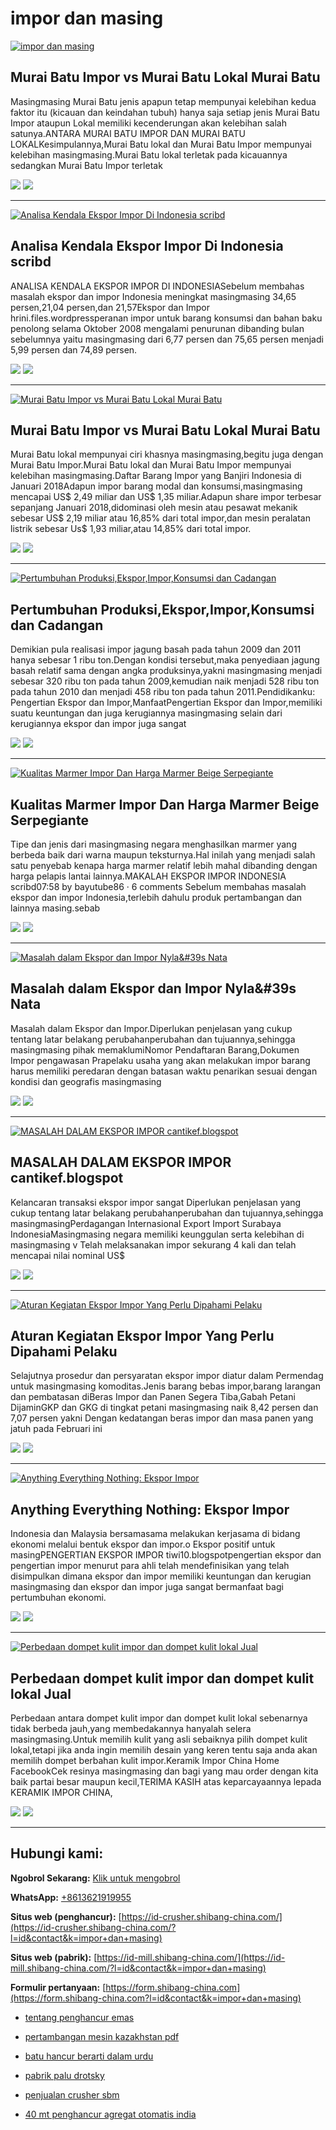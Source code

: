 # impor dan masing

<a href="https://swt.shibang-china.com/?l=id&img&k=impor+dan+masing" target="_blank">![impor dan masing](http://static.shibang-china.com/all-800x300/91.jpg)</a>

## Murai Batu Impor vs Murai Batu Lokal Murai Batu
Masingmasing Murai Batu jenis apapun tetap mempunyai kelebihan kedua faktor itu (kicauan dan keindahan tubuh) hanya saja setiap jenis Murai Batu Impor ataupun Lokal memiliki kecenderungan akan kelebihan salah satunya.ANTARA MURAI BATU IMPOR DAN MURAI BATU LOKALKesimpulannya,Murai Batu lokal dan Murai Batu Impor mempunyai kelebihan masingmasing.Murai Batu lokal terletak pada kicauannya sedangkan Murai Batu Impor terletak


<a href="https://whatsapp.shibangsoft.com/WhatsApp.php" target="_blank" title="WhatsApp">![](http://static.shibang-china.com/icon/whatsapp.png)</a> <a href="https://swt.shibang-china.com/?l=id&icon&k=impor+dan+masing" target="_blank">![](http://static.shibang-china.com/icon/chat-id.png)</a>

---

<a href="https://swt.shibang-china.com/?l=id&img&k=impor+dan+masing" target="_blank">![Analisa Kendala Ekspor Impor Di Indonesia scribd](http://static.shibang-china.com/all-800x300/382.jpg)</a>

## Analisa Kendala Ekspor Impor Di Indonesia scribd
ANALISA KENDALA EKSPOR IMPOR DI INDONESIASebelum membahas masalah ekspor dan impor Indonesia meningkat masingmasing 34,65 persen,21,04 persen,dan 21,57Ekspor dan Impor hrini.files.wordpressperanan impor untuk barang konsumsi dan bahan baku penolong selama Oktober 2008 mengalami penurunan dibanding bulan sebelumnya yaitu masingmasing dari 6,77 persen dan 75,65 persen menjadi 5,99 persen dan 74,89 persen.


<a href="https://whatsapp.shibangsoft.com/WhatsApp.php" target="_blank" title="WhatsApp">![](http://static.shibang-china.com/icon/whatsapp.png)</a> <a href="https://swt.shibang-china.com/?l=id&icon&k=impor+dan+masing" target="_blank">![](http://static.shibang-china.com/icon/chat-id.png)</a>

---

<a href="https://swt.shibang-china.com/?l=id&img&k=impor+dan+masing" target="_blank">![Murai Batu Impor vs Murai Batu Lokal Murai Batu](http://static.shibang-china.com/all-800x300/1373.jpg)</a>

## Murai Batu Impor vs Murai Batu Lokal Murai Batu
Murai Batu lokal mempunyai ciri khasnya masingmasing,begitu juga dengan Murai Batu Impor.Murai Batu lokal dan Murai Batu Impor mempunyai kelebihan masingmasing.Daftar Barang Impor yang Banjiri Indonesia di Januari 2018Adapun impor barang modal dan konsumsi,masingmasing mencapai US$ 2,49 miliar dan US$ 1,35 miliar.Adapun share impor terbesar sepanjang Januari 2018,didominasi oleh mesin atau pesawat mekanik sebesar US$ 2,19 miliar atau 16,85% dari total impor,dan mesin peralatan listrik sebesar Us$ 1,93 miliar,atau 14,85% dari total impor.


<a href="https://whatsapp.shibangsoft.com/WhatsApp.php" target="_blank" title="WhatsApp">![](http://static.shibang-china.com/icon/whatsapp.png)</a> <a href="https://swt.shibang-china.com/?l=id&icon&k=impor+dan+masing" target="_blank">![](http://static.shibang-china.com/icon/chat-id.png)</a>

---

<a href="https://swt.shibang-china.com/?l=id&img&k=impor+dan+masing" target="_blank">![Pertumbuhan Produksi,Ekspor,Impor,Konsumsi dan Cadangan](http://static.shibang-china.com/all-800x300/1068.jpg)</a>

## Pertumbuhan Produksi,Ekspor,Impor,Konsumsi dan Cadangan
Demikian pula realisasi impor jagung basah pada tahun 2009 dan 2011 hanya sebesar 1 ribu ton.Dengan kondisi tersebut,maka penyediaan jagung basah relatif sama dengan angka produksinya,yakni masingmasing menjadi sebesar 320 ribu ton pada tahun 2009,kemudian naik menjadi 528 ribu ton pada tahun 2010 dan menjadi 458 ribu ton pada tahun 2011.Pendidikanku: Pengertian Ekspor dan Impor,ManfaatPengertian Ekspor dan Impor,memiliki suatu keuntungan dan juga kerugiannya masingmasing selain dari kerugiannya ekspor dan impor juga sangat


<a href="https://whatsapp.shibangsoft.com/WhatsApp.php" target="_blank" title="WhatsApp">![](http://static.shibang-china.com/icon/whatsapp.png)</a> <a href="https://swt.shibang-china.com/?l=id&icon&k=impor+dan+masing" target="_blank">![](http://static.shibang-china.com/icon/chat-id.png)</a>

---

<a href="https://swt.shibang-china.com/?l=id&img&k=impor+dan+masing" target="_blank">![Kualitas Marmer Impor Dan Harga Marmer Beige Serpegiante](http://static.shibang-china.com/all-800x300/1209.jpg)</a>

## Kualitas Marmer Impor Dan Harga Marmer Beige Serpegiante
Tipe dan jenis dari masingmasing negara menghasilkan marmer yang berbeda baik dari warna maupun teksturnya.Hal inilah yang menjadi salah satu penyebab kenapa harga marmer relatif lebih mahal dibanding dengan harga pelapis lantai lainnya.MAKALAH EKSPOR IMPOR INDONESIA scribd07:58 by bayutube86 · 6 comments Sebelum membahas masalah ekspor dan impor Indonesia,terlebih dahulu produk pertambangan dan lainnya masing.sebab


<a href="https://whatsapp.shibangsoft.com/WhatsApp.php" target="_blank" title="WhatsApp">![](http://static.shibang-china.com/icon/whatsapp.png)</a> <a href="https://swt.shibang-china.com/?l=id&icon&k=impor+dan+masing" target="_blank">![](http://static.shibang-china.com/icon/chat-id.png)</a>

---

<a href="https://swt.shibang-china.com/?l=id&img&k=impor+dan+masing" target="_blank">![Masalah dalam Ekspor dan Impor Nyla&#39s Nata](http://static.shibang-china.com/all-800x300/108.jpg)</a>

## Masalah dalam Ekspor dan Impor Nyla&#39s Nata
Masalah dalam Ekspor dan Impor.Diperlukan penjelasan yang cukup tentang latar belakang perubahanperubahan dan tujuannya,sehingga masingmasing pihak memaklumiNomor Pendaftaran Barang,Dokumen Impor pengawasan Prapelaku usaha yang akan melakukan impor barang harus memiliki peredaran dengan batasan waktu penarikan sesuai dengan kondisi dan geografis masingmasing


<a href="https://whatsapp.shibangsoft.com/WhatsApp.php" target="_blank" title="WhatsApp">![](http://static.shibang-china.com/icon/whatsapp.png)</a> <a href="https://swt.shibang-china.com/?l=id&icon&k=impor+dan+masing" target="_blank">![](http://static.shibang-china.com/icon/chat-id.png)</a>

---

<a href="https://swt.shibang-china.com/?l=id&img&k=impor+dan+masing" target="_blank">![MASALAH DALAM EKSPOR IMPOR cantikef.blogspot](http://static.shibang-china.com/all-800x300/1020.jpg)</a>

## MASALAH DALAM EKSPOR IMPOR cantikef.blogspot
Kelancaran transaksi ekspor impor sangat Diperlukan penjelasan yang cukup tentang latar belakang perubahanperubahan dan tujuannya,sehingga masingmasingPerdagangan Internasional Export Import Surabaya IndonesiaMasingmasing negara memiliki keunggulan serta kelebihan di masingmasing v Telah melaksanakan impor sekurang 4 kali dan telah mencapai nilai nominal US$


<a href="https://whatsapp.shibangsoft.com/WhatsApp.php" target="_blank" title="WhatsApp">![](http://static.shibang-china.com/icon/whatsapp.png)</a> <a href="https://swt.shibang-china.com/?l=id&icon&k=impor+dan+masing" target="_blank">![](http://static.shibang-china.com/icon/chat-id.png)</a>

---

<a href="https://swt.shibang-china.com/?l=id&img&k=impor+dan+masing" target="_blank">![Aturan Kegiatan Ekspor Impor Yang Perlu Dipahami Pelaku](http://static.shibang-china.com/all-800x300/1153.jpg)</a>

## Aturan Kegiatan Ekspor Impor Yang Perlu Dipahami Pelaku
Selajutnya prosedur dan persyaratan ekspor impor diatur dalam Permendag untuk masingmasing komoditas.Jenis barang bebas impor,barang larangan dan pembatasan diBeras Impor dan Panen Segera Tiba,Gabah Petani DijaminGKP dan GKG di tingkat petani masingmasing naik 8,42 persen dan 7,07 persen yakni Dengan kedatangan beras impor dan masa panen yang jatuh pada Februari ini


<a href="https://whatsapp.shibangsoft.com/WhatsApp.php" target="_blank" title="WhatsApp">![](http://static.shibang-china.com/icon/whatsapp.png)</a> <a href="https://swt.shibang-china.com/?l=id&icon&k=impor+dan+masing" target="_blank">![](http://static.shibang-china.com/icon/chat-id.png)</a>

---

<a href="https://swt.shibang-china.com/?l=id&img&k=impor+dan+masing" target="_blank">![Anything Everything Nothing: Ekspor Impor](http://static.shibang-china.com/all-800x300/166.jpg)</a>

## Anything Everything Nothing: Ekspor Impor
Indonesia dan Malaysia bersamasama melakukan kerjasama di bidang ekonomi melalui bentuk ekspor dan impor.o Ekspor positif untuk masingPENGERTIAN EKSPOR IMPOR tiwi10.blogspotpengertian ekspor dan pengertian impor menurut para ahli telah mendefinisikan yang telah disimpulkan dimana ekspor dan impor memiliki keuntungan dan kerugian masingmasing dan ekspor dan impor juga sangat bermanfaat bagi pertumbuhan ekonomi.


<a href="https://whatsapp.shibangsoft.com/WhatsApp.php" target="_blank" title="WhatsApp">![](http://static.shibang-china.com/icon/whatsapp.png)</a> <a href="https://swt.shibang-china.com/?l=id&icon&k=impor+dan+masing" target="_blank">![](http://static.shibang-china.com/icon/chat-id.png)</a>

---

<a href="https://swt.shibang-china.com/?l=id&img&k=impor+dan+masing" target="_blank">![Perbedaan dompet kulit impor dan dompet kulit lokal Jual](http://static.shibang-china.com/all-800x300/1367.jpg)</a>

## Perbedaan dompet kulit impor dan dompet kulit lokal Jual
Perbedaan antara dompet kulit impor dan dompet kulit lokal sebenarnya tidak berbeda jauh,yang membedakannya hanyalah selera masingmasing.Untuk memilih kulit yang asli sebaiknya pilih dompet kulit lokal,tetapi jika anda ingin memilih desain yang keren tentu saja anda akan memilih dompet berbahan kulit impor.Keramik Impor China Home FacebookCek resinya masingmasing dan bagi yang mau order dengan kita baik partai besar maupun kecil,TERIMA KASIH atas keparcayaannya lepada KERAMIK IMPOR CHINA,


<a href="https://whatsapp.shibangsoft.com/WhatsApp.php" target="_blank" title="WhatsApp">![](http://static.shibang-china.com/icon/whatsapp.png)</a> <a href="https://swt.shibang-china.com/?l=id&icon&k=impor+dan+masing" target="_blank">![](http://static.shibang-china.com/icon/chat-id.png)</a>

---
## Hubungi kami:

**Ngobrol Sekarang:** [Klik untuk mengobrol](https://swt.shibang-china.com?l=id&contact&k=impor+dan+masing)

**WhatsApp:**  [+8613621919955](https://whatsapp.shibangsoft.com/WhatsApp.php)

**Situs web (penghancur):** [https://id-crusher.shibang-china.com/](https://id-crusher.shibang-china.com/?l=id&contact&k=impor+dan+masing)

**Situs web (pabrik):** [https://id-mill.shibang-china.com/](https://id-mill.shibang-china.com/?l=id&contact&k=impor+dan+masing)

**Formulir pertanyaan:** [https://form.shibang-china.com](https://form.shibang-china.com?l=id&contact&k=impor+dan+masing)

* [tentang penghancur emas](../47/tentang%20penghancur%20emas.md)

* [pertambangan mesin kazakhstan pdf](../41/pertambangan%20mesin%20kazakhstan%20pdf.md)

* [batu hancur berarti dalam urdu](../47/batu%20hancur%20berarti%20dalam%20urdu.md)

* [pabrik palu drotsky](../49/pabrik%20palu%20drotsky.md)

* [penjualan crusher sbm](../50/penjualan%20crusher%20sbm.md)

* [40 mt penghancur agregat otomatis india](../47/40%20mt%20penghancur%20agregat%20otomatis%20india.md)